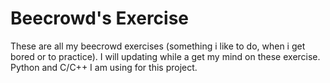 # Beecrowd's Exercise
These are all my beecrowd exercises (something i like to do, when i get bored or to practice). I will updating while a get my mind on these exercise. Python and C/C++ I am using for this project.
